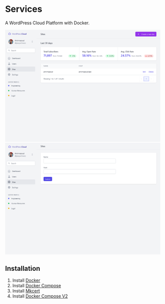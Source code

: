 # Services

A WordPress Cloud Platform with Docker.

![Sites Index](screenshots/Sites_Index.png)
![Sites Create](screenshots/Sites_Create.png)

## Installation

1. Install [Docker](https://www.docker.com/products/docker-desktop)
2. Install [Docker Compose](https://docs.docker.com/compose/install/)
3. Install [Mkcert](https://github.com/FiloSottile/mkcert)
4. Install [Docker Compose V2](https://docs.docker.com/compose/cli-command/)
